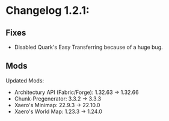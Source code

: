 # Changelog 1.2.1:

## Fixes
- Disabled Quark's Easy Transferring because of a huge bug.

## Mods
Updated Mods:
- Architectury API (Fabric/Forge): 1.32.63 -> 1.32.66
- Chunk-Pregenerator: 3.3.2 -> 3.3.3
- Xaero's Minimap: 22.9.3 -> 22.10.0
- Xaero's World Map: 1.23.3 -> 1.24.0
